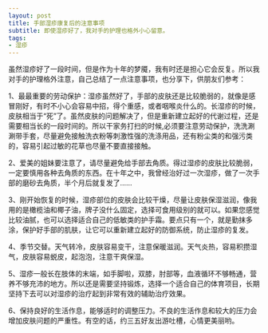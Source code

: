 ```yaml
---
layout: post
title: 手部湿疹康复后的注意事项 
subtitle: 即使湿疹好了，我对手的护理也格外小心留意。
tags:
- 湿疹
---
```


虽然湿疹好了一段时间，但是作为十年的梦魇，我有时还是担心它会反复。所以我对手的护理格外注意，自己总结了一点注意事项，也分享下，供朋友们参考： 

1、最最重要的劳动保护：湿疹虽然好了，手部的皮肤还是比较脆弱的，就像是感冒刚好，有时不小心会容易中招，得个重感，或者咽喉炎什么的。长湿疹的时候，皮肤相当于“死”了。虽然皮肤的问题解决了，但是重新建立起好的代谢过程，还是需要相当长的一段时间的。所以干家务打扫的时候,必须要注意劳动保护，洗洗涮涮带手套，尽量避免接触洗衣粉等刺激性强的洗涤用品，还有粉尘类的和强污类的，容易引起过敏的花草也尽量不要直接接触。

2、爱美的姐妹要注意了，请尽量避免给手部去角质。得过湿疹的皮肤比较脆弱，一定要慎用各种去角质的东西。在十年之中，我曾经治好过一次湿疹，做了一次手部的磨砂去角质，半个月后就复发了……

3、刚开始恢复的时候，湿疹部位的皮肤会比较干燥，尽量让皮肤保湿滋润，像我用的是橄榄油和椰子油，牌子没什么固定，选择可食用级别的就可以。如果您感觉比较油腻，也可以选择适合自己的低敏类的护手霜。要点只有一个，就是勤抹多涂，保护好手部的肌肤，让它可以重新建立起好的防御系统，防止湿疹的复发。

4、季节交替。天气转冷，皮肤容易变干，注意保暖滋润。天气炎热，容易积攒湿气，皮肤容易蜕皮，起泡泡，注意干爽保湿。

5、湿疹一般长在肢体的末端，如手脚啦，双膝，肘部等，血液循环不够畅通，营养不够充沛的地方。所以还是需要坚持锻炼，选择一个适合自己的体育项目，长期坚持下去可以对湿疹的治疗起到非常有效的辅助治疗效果。

6、保持良好的生活作息，能够适时的调整压力。不良的生活作息和较大的压力会增加皮肤问题的严重性。有空的话，约三五好友出游吐槽，心情更美丽哟。

